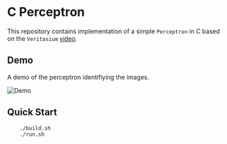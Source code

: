# C Perceptron

This repository contains implementation of a simple `Perceptron` in C based on the `Veritasium` [video](https://youtu.be/GVsUOuSjvcg).

## Demo

A demo of the perceptron identifiying the images.

![Demo](assets/demo.gif)

## Quick Start

```console
    ./build.sh
    ./run.sh
```
